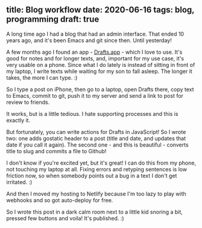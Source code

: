 title: Blog workflow
date: 2020-06-16
tags: blog, programming
draft: true
----

A long time ago I had a blog that had an admin interface. That ended 10 years ago, and it's been Emacs and git since then. Until yesterday!

A few months ago I found an app - [Drafts.app](https://getdrafts.com/) - which I love to use. It's good for notes and for longer texts, and, important for my use case, it's very usable on a phone. Since what I do lately is instead of sitting in front of my laptop, I write texts while waiting for my son to fall asleep. The longer it takes, the more I can type. :)

So I type a post on iPhone, then go to a laptop, open Drafts there, copy text to Emacs, commit to git, push it to my server and send a link to post for review to friends. 

It works, but is a little tedious. I hate supporting processes and this is exactly it. 

But fortunately, you can write actions for Drafts in JavaScript! So I wrote two: one adds gostatic header to a post (title and date, and updates that date if you call it again). The second one - and this is beautiful - converts title to slug and commits a file to Github!

I don't know if you're excited yet, but it's great! I can do this from my phone, not touching my laptop at all. Fixing errors and retyping sentences is low friction now, so when somebody points out a bug in a text I don't get irritated. :)

And then I moved my hosting to Netlify because I'm too lazy to play with webhooks and so got auto-deploy for free. 

So I wrote this post in a dark calm room next to a little kid snoring a bit, pressed few buttons and voila! It's published. :)